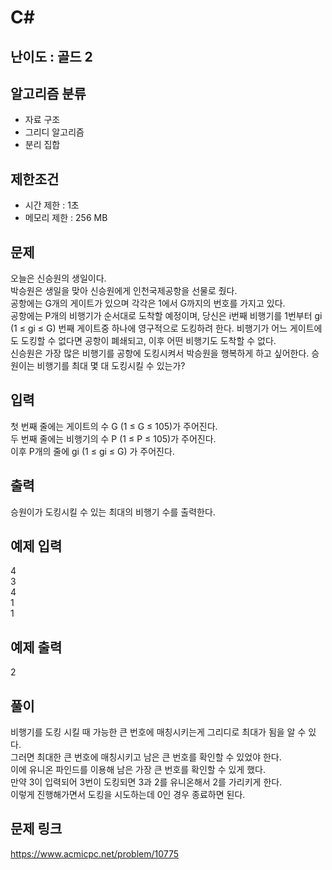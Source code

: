 # C#

## 난이도 : 골드 2

## 알고리즘 분류
  - 자료 구조
  - 그리디 알고리즘
  - 분리 집합

## 제한조건
  - 시간 제한 : 1초
  - 메모리 제한 : 256 MB

## 문제
오늘은 신승원의 생일이다.<br/>
박승원은 생일을 맞아 신승원에게 인천국제공항을 선물로 줬다.<br/>
공항에는 G개의 게이트가 있으며 각각은 1에서 G까지의 번호를 가지고 있다.<br/>
공항에는 P개의 비행기가 순서대로 도착할 예정이며, 당신은 i번째 비행기를 1번부터 gi (1 ≤ gi ≤ G) 번째 게이트중 하나에 영구적으로 도킹하려 한다. 비행기가 어느 게이트에도 도킹할 수 없다면 공항이 폐쇄되고, 이후 어떤 비행기도 도착할 수 없다.<br/>
신승원은 가장 많은 비행기를 공항에 도킹시켜서 박승원을 행복하게 하고 싶어한다. 승원이는 비행기를 최대 몇 대 도킹시킬 수 있는가?<br/>


## 입력
첫 번째 줄에는 게이트의 수 G (1 ≤ G ≤ 105)가 주어진다.<br/>
두 번째 줄에는 비행기의 수 P (1 ≤ P ≤ 105)가 주어진다.<br/>
이후 P개의 줄에 gi (1 ≤ gi ≤ G) 가 주어진다.<br/>


## 출력
승원이가 도킹시킬 수 있는 최대의 비행기 수를 출력한다.<br/>


## 예제 입력
4<br/>
3<br/>
4<br/>
1<br/>
1<br/>


## 예제 출력
2<br/>


## 풀이
비행기를 도킹 시킬 때 가능한 큰 번호에 매칭시키는게 그리디로 최대가 됨을 알 수 있다.<br/>
그러면 최대한 큰 번호에 매칭시키고 남은 큰 번호를 확인할 수 있었야 한다.<br/>
이에 유니온 파인드를 이용해 남은 가장 큰 번호를 확인할 수 있게 했다.<br/>
만약 3이 입력되어 3번이 도킹되면 3과 2를 유니온해서 2를 가리키게 한다.<br/>
이렇게 진행해가면서 도킹을 시도하는데 0인 경우 종료하면 된다.<br/>


## 문제 링크
https://www.acmicpc.net/problem/10775